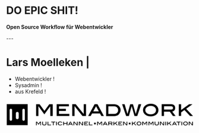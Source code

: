<!-- .slide: data-background="images/reactions/himan-funny.gif" data-state="inverted" -->
<br /><br />
<br /><br />
# DO EPIC SHIT!

<p class="fragment">
  <strong>
    Open Source Workflow für Webentwickler
  </strong>
</p>
---
<!-- .slide: data-background="images/backgrounds/shutterstock_150137660.jpg" data-state="inverted" -->

<div class="animate-text">
  <div class="visible">
    <h1>
      Lars Moelleken |
    </h1>
    <ul>
      <li>Webentwickler !</li>
      <li>Sysadmin !</li>
      <li>aus Krefeld !</li>
    </ul>
  </div>
</div>

<div class="fragment">
  <a href="http://www.menadwork.com">
    <img src="images/menadwork-logo.svg" onerror="this.src='/images/menadwork-logo.png';this.onerror=null;" class="menadwork-logo" alt="Logo von Menadwork">
  </a>
</div>
